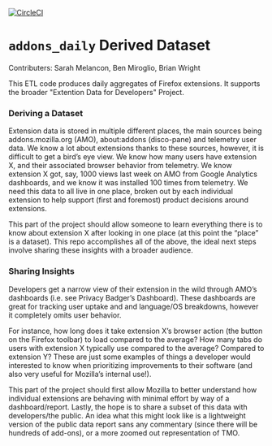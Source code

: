 [![CircleCI](https://circleci.com/gh/mozilla/addons_daily.svg?style=svg)](https://circleci.com/gh/mozilla/addons_daily)

# `addons_daily` Derived Dataset
Contributers: Sarah Melancon, Ben Miroglio, Brian Wright

This ETL code produces daily aggregates of Firefox extensions. It supports the broader "Extention Data for Developers" Project.

### Deriving a Dataset
Extension data is stored in multiple different places, the main sources being addons.mozilla.org (AMO), about:addons (disco-pane) and telemetry user data. We know a lot about extensions thanks to these sources, however, it is difficult to get a bird’s eye view. We know how many users have extension X, and their associated browser behavior from telemetry. We know extension X got, say, 1000 views last week on AMO from Google Analytics dashboards, and we know it was installed 100 times from telemetry. We need this data to all live in one place, broken out by each individual extension to help support (first and foremost) product decisions around extensions. 

This part of the project should allow someone to learn everything there is to know about extension X after looking in one place (at this point the “place” is a dataset). This repo accomplishes all of the above, the ideal next steps involve sharing these insights with a broader audience.

### Sharing Insights 
Developers get a narrow view of their extension in the wild through AMO’s dashboards (i.e. see Privacy Badger’s Dashboard). These dashboards are great for tracking user uptake and and language/OS breakdowns, however it completely omits user behavior. 

For instance, how long does it take extension X’s browser action (the button on the Firefox toolbar) to load compared to the average? How many tabs do users with extension X typically use compared to the average? Compared to extension Y? These are just some examples of things a developer would interested to know when prioritizing improvements to their software (and also very useful for Mozilla’s internal use!).

This part of the project should first allow Mozilla to better understand how individual extensions are behaving with minimal effort by way of a dashboard/report. Lastly, the hope is to share a subset of this data with developers/the public. An idea what this might look like is a lightweight version of the public data report sans any commentary (since there will be hundreds of add-ons), or a more zoomed out representation of TMO.

